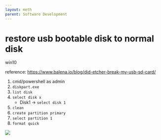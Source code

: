 ```yaml
---
layout: meth
parent: Software Development
---
```

# restore usb bootable disk to normal disk
win10

reference: <https://www.balena.io/blog/did-etcher-break-my-usb-sd-card/>

1.  cmd/powershell as admin
2.  `diskpart.exe`
3.  `list disk`
4.  `select disk x`
	- Disk1 -> `select disk 1`  
5.  `clean`
6.  `create partition primary`
7.  `select partition 1`
8.  `format quick`


![](https://i.imgur.com/bx7Urae.png)
